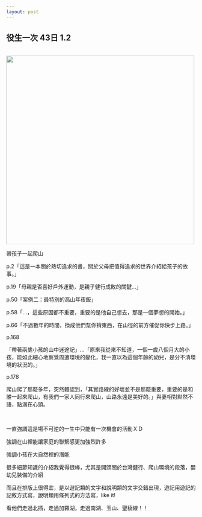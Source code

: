 ```yaml
---
layout: post
---
```


役生一次 43日 1.2
---

<br>

<img src="{{site.url}}/img/2014-12-25/house.jpg" height="500px">

帶孩子一起爬山

p.2「這是一本關於熱切追求的書，關於父母把值得追求的世界介紹給孩子的故事。」

p.19「母親是否喜好戶外運動，是親子健行成敗的關鍵...」

p.50「案例二：最特別的高山年夜飯」

p.58「...，這些原因都不重要，重要的是他自己想去，那是一個夢想的開始。」

p.66「不過數年的時間，換成他們幫你揹東西，在山徑的前方催促你快步上路。」

p.168

「帶著兩歲小孩的山中迷途記」...「原來我從來不知道，一個一歲八個月大的小孩，能如此細心地察覺周遭環境的變化，我一直以為這個年齡的幼兒，是分不清環境的狀況的。」

p.178

爬山爬了那麼多年，突然體認到，「其實路線的好壞並不是那麼重要，重要的是和誰一起來爬山，有我們一家人同行來爬山，山路永遠是美好的。」與妻相對默然不語，點滴在心頭。

<br>

一直強調這是場不可逆的一生中只能有一次機會的活動ＸＤ

強調在山裡能讓家庭的聯繫感更加強烈許多

強調小孩在大自然裡的潛能

很多細節知識的介紹我覺得很棒，尤其是開頭關於台灣健行、爬山環境的段落，嬰幼兒裝備的介紹

而且在排版上很得宜，是以遊記類的文字和說明類的文字交錯出現，遊記用遊記的記敘方式寫，說明類用條列式的方法寫，like it!


看他們走過北插，走過加羅湖，走過南湖、玉山、聖稜線！！




<br>
